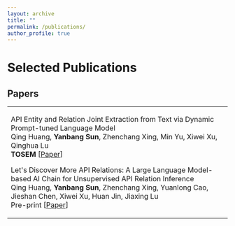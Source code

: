```yaml
---
layout: archive
title: ""
permalink: /publications/
author_profile: true
---
```


<style>
table.imgtable, table.imgtable td{
  /* height: auto; */
  /* text-align: left; */
}

</style>

# <i class="fa fa-fw fa-copy"></i> Selected Publications

## Papers

<table class='imgtable'>
  <tr>
    <td align="left">
      <p>
        API Entity and Relation Joint Extraction from Text via Dynamic Prompt-tuned Language Model<br>
        Qing Huang, <b>Yanbang Sun</b>, Zhenchang Xing, Min Yu, Xiwei Xu, Qinghua Lu<br>
        <b>TOSEM</b>
        [<a href="https://dl.acm.org/doi/10.1145/3607188">Paper</a>]
      </p>
      <p>
        Let's Discover More API Relations: A Large Language Model-based AI Chain for Unsupervised API Relation Inference<br>
        Qing Huang, <b>Yanbang Sun</b>, Zhenchang Xing, Yuanlong Cao, Jieshan Chen, Xiwei Xu, Huan Jin, Jiaxing Lu<br>
        Pre-print
        [<a href="https://arxiv.org/pdf/2311.01266.pdf">Paper</a>]
      </p>
    </td>
  </tr>
</table>


